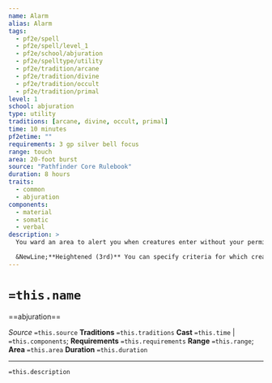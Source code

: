 ```yaml
---
name: Alarm
alias: Alarm
tags:
  - pf2e/spell
  - pf2e/spell/level_1
  - pf2e/school/abjuration
  - pf2e/spelltype/utility
  - pf2e/tradition/arcane
  - pf2e/tradition/divine
  - pf2e/tradition/occult
  - pf2e/tradition/primal
level: 1
school: abjuration
type: utility
traditions: [arcane, divine, occult, primal]
time: 10 minutes
pf2etime: ""
requirements: 3 gp silver bell focus
range: touch
area: 20-foot burst
source: "Pathfinder Core Rulebook"
duration: 8 hours
traits:
  - common
  - abjuration
components:
  - material
  - somatic
  - verbal
description: >
  You ward an area to alert you when creatures enter without your permission. When you cast alarm, select a password. Whenever a Small or larger corporeal creature enters the spell's area without speaking the password, alarm sends your choice of a mental alert (in which case the spell gains the mental trait) or an audible alarm with the sound and volume of a hand bell (in which case the spell gains the auditory trait). Either option automatically awakens you, and the bell allows each creature in the area to attempt a DC 15 Perception check to wake up. A creature aware of the alarm must succeed at a Stealth check against the spell's DC or trigger the spell when moving into the area.

  &NewLine;**Heightened (3rd)** You can specify criteria for which creatures sound the alarm spell-for instance, orcs or masked people.
---
```

# `=this.name`
==abjuration==

*Source* `=this.source`
**Traditions** `=this.traditions`
**Cast** `=this.time` | `=this.components`; **Requirements** `=this.requirements`
**Range** `=this.range`; **Area** `=this.area`
**Duration** `=this.duration`

***
`=this.description`